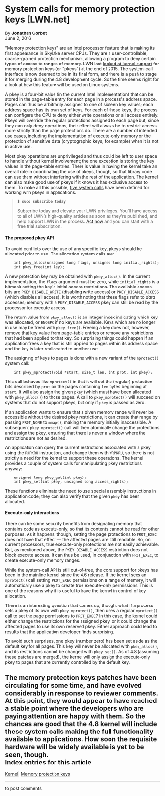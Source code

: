 # System calls for memory protection keys [LWN.net]

By **Jonathan Corbet**  
June 2, 2016 

"Memory protection keys" are an Intel processor feature that is making its first appearance in Skylake server CPUs. They are a user-controllable, coarse-grained protection mechanism, allowing a program to deny certain types of access to ranges of memory. LWN last [looked at kernel support](/Articles/667156/) for memory protection keys (or "pkeys") at the end of 2015. The system-call interface is now deemed to be in its final form, and there is a push to stage it for merging during the 4.8 development cycle. So the time seems right for a look at how this feature will be used on Linux systems. 

A pkey is a four-bit value (in the current Intel implementation) that can be stored in the page-table entry for each page in a process's address space. Pages can thus be arbitrarily assigned to one of sixteen key values; each address space has its own set of keys. For each of those keys, the process can configure the CPU to deny either write operations or all access entirely. Pkeys will override the regular protections assigned to each page but, since they can only deny operations, their effect will always be to restrict access more strictly than the page protections do. There are a number of intended use cases, including the implementation of execute-only memory or the protection of sensitive data (cryptographic keys, for example) when it is not in active use. 

Most pkey operations are unprivileged and thus could be left to user space to handle without kernel involvement; the one exception is storing the key values in the page-table entries. There is value in having the kernel take an overall role in coordinating the use of pkeys, though, so that library code can use them without interfering with the rest of the application. The kernel can also make good use of pkeys if it knows it has exclusive access to them. To make all this possible, [five system calls](/Articles/689178/) have been defined for working with pkeys in applications. 

> **`$ sudo subscribe today`**
> 
> Subscribe today and elevate your LWN privileges. You’ll have access to all of LWN’s high-quality articles as soon as they’re published, and help support LWN in the process. [Act now](https://lwn.net/Promo/nst-sudo/claim) and you can start with a free trial subscription. 

#### The proposed pkey API

To avoid conflicts over the use of any specific key, pkeys should be allocated prior to use. The allocation system calls are: 
    
    
        int pkey_alloc(unsigned long flags, unsigned long initial_rights);
        int pkey_free(int key);
    

A new protection key may be obtained with `pkey_alloc()`. In the current implementation, the `flags` argument must be zero, while `initial_rights` is a bitmask setting the key's initial access restrictions. The available access bits are `PKEY_DISABLE_WRITE` (disabling write access) or `PKEY_DISABLE_ACCESS` (which disables all access). It is worth noting that these flags refer to _data_ accesses; memory with a `PKEY_DISABLE_ACCESS` pkey can still be read by the processor for execute access. 

The return value from `pkey_alloc()` is an integer index indicating which key was allocated, or `ENOSPC` if no keys are available. Keys which are no longer in use may be freed with `pkey_free()`. Freeing a key does not, however, remove that key value from page-table entries or remove any restrictions that had been applied to that key. So surprising things could happen if an application frees a key that is still applied to pages within its address space and the key is later reallocated to another use. 

The assigning of keys to pages is done with a new variant of the `mprotect()` system call: 
    
    
        int pkey_mprotect(void *start, size_t len, int prot, int pkey);
    

This call behaves like `mprotect()` in that it will set the (regular) protection bits described by `prot` on the pages containing `len` bytes beginning at `start`. It will also assign the given `pkey` (which must have been allocated with `pkey_alloc()`) to those pages. A call to `pkey_mprotect()` will succeed on systems that do not support pkeys, but only if `pkey` is passed as zero. 

If an application wants to ensure that a given memory range will never be accessible without the desired pkey restrictions, it can create that range by passing `PROT_NONE` to `mmap()`, making the memory initially inaccessible. A subsequent `pkey_mprotect()` call will then atomically change the protections and assign the pkey, ensuring that there is never a window where the restrictions are not as desired. 

An application can query the current restrictions associated with a pkey using the `RDPKRU` instruction, and change them with `WRPKRU`, so there is not strictly a need for the kernel to support these operations. The kernel provides a couple of system calls for manipulating pkey restrictions anyway: 
    
    
        unsigned long pkey_get(int pkey);
        int pkey_set(int pkey, unsigned long access_rights);
    

These functions eliminate the need to use special assembly instructions in application code; they can also verify that the given `pkey` has been allocated. 

#### Execute-only interactions

There can be some security benefits from designating memory that contains code as execute-only, so that its contents cannot be read for other purposes. As it happens, though, setting the page protections to `PROT_EXEC` does not have that effect — the affected pages are still readable. So, on current processors, true execute-only protections are not easily achievable. But, as mentioned above, the `PKEY_DISABLE_ACCESS` restriction does not block execute access. It can thus be used, in conjunction with `PROT_EXEC`, to create execute-only memory ranges. 

While the system-call API is still out-of-tree, the core support for pkeys has been in the mainline kernel since the 4.6 release. If the kernel sees an `mprotect()` call setting `PROT_EXEC` permissions on a range of memory, it will automatically use a pkey to create true execute-only permissions. This is one of the reasons why it is useful to have the kernel in control of key allocation. 

There is an interesting question that comes up, though: what if a process sets a pkey of its own with `pkey_mprotect()`, then uses a regular `mprotect()` call to set the page permissions to `PROT_EXEC`? In this case, the kernel could either change the restrictions for the assigned pkey, or it could change the affected pages to use its own reserved pkey. Either approach could lead to results that the application developer finds surprising. 

To avoid such surprises, one pkey (number zero) has been set aside as the default key for all pages. This key will never be allocated with `pkey_alloc()`, and its restrictions cannot be changed with `pkey_set()`. As of 4.8 (assuming these patches are merged), the kernel will only assign the execute-only pkey to pages that are currently controlled by the default key. 

The memory protection keys patches have been circulating for some time, and have evolved considerably in response to reviewer comments. At this point, they would appear to have reached a stable point where the developers who are paying attention are happy with them. So the chances are good that the 4.8 kernel will include these system calls making the full functionality available to applications. How soon the requisite hardware will be widely available is yet to be seen, though.  
Index entries for this article  
---  
[Kernel](/Kernel/Index)| [Memory protection keys](/Kernel/Index#Memory_protection_keys)  
  


* * *

to post comments 
